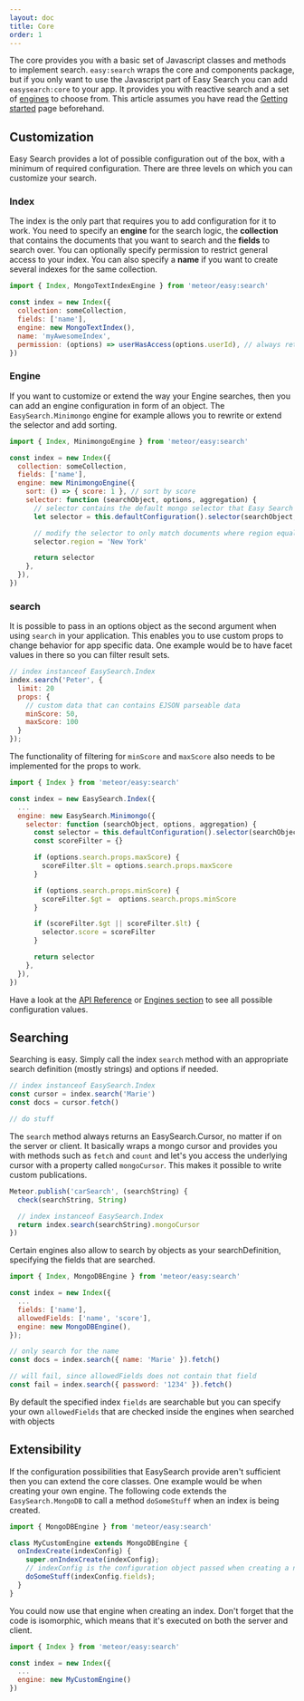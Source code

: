 ```yaml
---
layout: doc
title: Core
order: 1
---
```


The core provides you with a basic set of Javascript classes and methods to implement search. `easy:search` wraps the core and components package, but if
you only want to use the Javascript part of Easy Search you can add `easysearch:core` to your app. It provides you with reactive search and a set of
[engines](../engines/) to choose from. This article assumes you have read the [Getting started](../../getting-started/) page beforehand.

## Customization

Easy Search provides a lot of possible configuration out of the box, with a minimum of required configuration.
There are three levels on which you can customize your search.

### Index

The index is the only part that requires you to add configuration for it to work. You need to specify an __engine__ for the search logic,
the __collection__ that contains the documents that you want to search and the __fields__ to search over. You can optionally specify permission
to restrict general access to your index. You can also specify a __name__ if you want to create several indexes for the same collection.

```javascript
import { Index, MongoTextIndexEngine } from 'meteor/easy:search'

const index = new Index({
  collection: someCollection,
  fields: ['name'],
  engine: new MongoTextIndex(),
  name: 'myAwesomeIndex',
  permission: (options) => userHasAccess(options.userId), // always return true or false here
})
```

### Engine

If you want to customize or extend the way your Engine searches, then you can add an engine configuration in form of an object.
The `EasySearch.Minimongo` engine for example allows you to rewrite or extend the selector and add sorting.

```javascript
import { Index, MinimongoEngine } from 'meteor/easy:search'

const index = new Index({
  collection: someCollection,
  fields: ['name'],
  engine: new MinimongoEngine({
    sort: () => { score: 1 }, // sort by score
    selector: function (searchObject, options, aggregation) {
      // selector contains the default mongo selector that Easy Search would use
      let selector = this.defaultConfiguration().selector(searchObject, options, aggregation)

      // modify the selector to only match documents where region equals "New York"
      selector.region = 'New York'

      return selector
    },
  }),
})
```

### search

It is possible to pass in an options object as the second argument when using `search` in your application. This enables you to use custom props
to change behavior for app specific data. One example would be to have facet values in there so you can filter
result sets.

```javascript
// index instanceof EasySearch.Index
index.search('Peter', {
  limit: 20
  props: {
    // custom data that can contains EJSON parseable data
    minScore: 50,
    maxScore: 100
  }
});
```

The functionality of filtering for `minScore` and `maxScore` also needs to be implemented for the props to work.

```javascript
import { Index } from 'meteor/easy:search'

const index = new EasySearch.Index({
  ...
  engine: new EasySearch.Minimongo({
    selector: function (searchObject, options, aggregation) {
      const selector = this.defaultConfiguration().selector(searchObject, options, aggregation)
      const scoreFilter = {}

      if (options.search.props.maxScore) {
        scoreFilter.$lt = options.search.props.maxScore
      }

      if (options.search.props.minScore) {
        scoreFilter.$gt =  options.search.props.minScore
      }

      if (scoreFilter.$gt || scoreFilter.$lt) {
        selector.score = scoreFilter
      }

      return selector
    },
  }),
})
```

Have a look at the [API Reference](../api-reference/) or [Engines section](../engines/) to see all possible configuration values.

## Searching

Searching is easy. Simply call the index `search` method with an appropriate search definition (mostly strings) and options if needed.

```javascript
// index instanceof EasySearch.Index
const cursor = index.search('Marie')
const docs = cursor.fetch()

// do stuff
```

The `search` method always returns an EasySearch.Cursor, no matter if on the server or client. It basically wraps a mongo cursor and provides
you with methods such as `fetch` and `count` and let's you access the underlying cursor with a property called `mongoCursor`. This makes it
possible to write custom publications.

```javascript
Meteor.publish('carSearch', (searchString) {
  check(searchString, String)

  // index instanceof EasySearch.Index
  return index.search(searchString).mongoCursor
})
```

Certain engines also allow to search by objects as your searchDefinition, specifying the fields that are searched.

```javascript
import { Index, MongoDBEngine } from 'meteor/easy:search'

const index = new Index({
  ...
  fields: ['name'],
  allowedFields: ['name', 'score'],
  engine: new MongoDBEngine(),
});

// only search for the name
const docs = index.search({ name: 'Marie' }).fetch()

// will fail, since allowedFields does not contain that field
const fail = index.search({ password: '1234' }).fetch()
```

By default the specified index `fields` are searchable but you can specify your own `allowedFields` that are checked inside the engines
when searched with objects

## Extensibility

If the configuration possibilities that EasySearch provide aren't sufficient then you can extend the core classes. One example would
be when creating your own engine. The following code extends the `EasySearch.MongoDB` to call a method `doSomeStuff` when an index is being created.

```javascript
import { MongoDBEngine } from 'meteor/easy:search'

class MyCustomEngine extends MongoDBEngine {
  onIndexCreate(indexConfig) {
    super.onIndexCreate(indexConfig);
    // indexConfig is the configuration object passed when creating a new index
    doSomeStuff(indexConfig.fields);
  }
}
```

You could now use that engine when creating an index. Don't forget that the code is isomorphic, which means that it's executed
on both the server and client.

```javascript
import { Index } from 'meteor/easy:search'

const index = new Index({
  ...
  engine: new MyCustomEngine()
})
```
